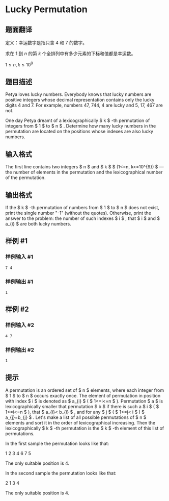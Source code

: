 # Lucky Permutation

## 题面翻译

定义：幸运数字是指只含 4 和 7 的数字。

求在 1 到 $n$ 的第 $k$ 个全排列中有多少元素的下标和值都是幸运数。

$1 \leq n,k\leq 10^9$

## 题目描述

Petya loves lucky numbers. Everybody knows that lucky numbers are positive integers whose decimal representation contains only the lucky digits 4 and 7. For example, numbers 47, 744, 4 are lucky and 5, 17, 467 are not.

One day Petya dreamt of a lexicographically $ k $ -th permutation of integers from $ 1 $ to $ n $ . Determine how many lucky numbers in the permutation are located on the positions whose indexes are also lucky numbers.

## 输入格式

The first line contains two integers $ n $ and $ k $ $ (1<=n, k<=10^{9}) $ — the number of elements in the permutation and the lexicographical number of the permutation.

## 输出格式

If the $ k $ -th permutation of numbers from $ 1 $ to $ n $ does not exist, print the single number "-1" (without the quotes). Otherwise, print the answer to the problem: the number of such indexes $ i $ , that $ i $ and $ a_{i} $ are both lucky numbers.

## 样例 #1

### 样例输入 #1

```
7 4
```

### 样例输出 #1

```
1
```

## 样例 #2

### 样例输入 #2

```
4 7
```

### 样例输出 #2

```
1
```

## 提示

A permutation is an ordered set of $ n $ elements, where each integer from $ 1 $ to $ n $ occurs exactly once. The element of permutation in position with index $ i $ is denoted as $ a_{i} $ ( $ 1<=i<=n $ ). Permutation $ a $ is lexicographically smaller that permutation $ b $ if there is such a $ i $ ( $ 1<=i<=n $ ), that $ a_{i}&lt; b_{i} $ , and for any $ j $ ( $ 1<=j&lt; i $ ) $ a_{j}=b_{j} $ . Let's make a list of all possible permutations of $ n $ elements and sort it in the order of lexicographical increasing. Then the lexicographically $ k $ -th permutation is the $ k $ -th element of this list of permutations.

In the first sample the permutation looks like that:

1 2 3 4 6 7 5

The only suitable position is 4.

In the second sample the permutation looks like that:

2 1 3 4

The only suitable position is 4.
